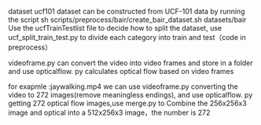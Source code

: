 dataset ucf101 
dataset can be constructed from UCF-101 data by running the script
sh scripts/preprocess/bair/create_bair_dataset.sh datasets/bair
Use the ucfTrainTestlist file to decide how to split the dataset, use ucf_split_train_test.py to divide each category into train and test（code in preprocess）

 videoframe.py can convert the video into video frames and store in a folder and use opticalflow. py calculates optical flow based on video frames
 
 for exapmle :jaywalking.mp4
 we can use videoframe.py converting the video to 272 images(remove meaningless endings), and use opticalflow. py getting  272 optical flow images,use merge.py to Combine the 256x256x3 image and optical into a 512x256x3 image，the number is 272
